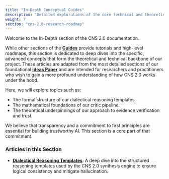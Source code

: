 ```yaml
---
title: "In-Depth Conceptual Guides"
description: "Detailed explorations of the core technical and theoretical mechanisms that power the Chiral Narrative Synthesis 2.0 system."
weight: 7
section: "cns-2.0-research-roadmap"
---
```


Welcome to the In-Depth section of the CNS 2.0 documentation.

While other sections of the **[Guides](/guides/)** provide tutorials and high-level roadmaps, this section is dedicated to deep dives into the specific, advanced concepts that form the theoretical and technical backbone of our project. These articles are adapted from the most detailed sections of our foundational **[Ideas Paper](./ideas-paper/)** and are intended for researchers and practitioners who wish to gain a more profound understanding of how CNS 2.0 works under the hood.

Here, we will explore topics such as:
-   The formal structure of our dialectical reasoning templates.
-   The mathematical foundations of our critic pipeline.
-   The theoretical underpinnings of our approach to evidence verification and trust.

We believe that transparency and a commitment to first principles are essential for building trustworthy AI. This section is a core part of that commitment.

### Articles in this Section

-   **[Dialectical Reasoning Templates](./dialectical-reasoning-templates/)**: A deep dive into the structured reasoning templates used by the CNS 2.0 synthesis engine to ensure logical consistency and mitigate hallucination.